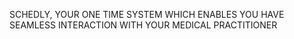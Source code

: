 SCHEDLY, YOUR ONE TIME SYSTEM WHICH ENABLES YOU HAVE SEAMLESS INTERACTION WITH YOUR MEDICAL PRACTITIONER